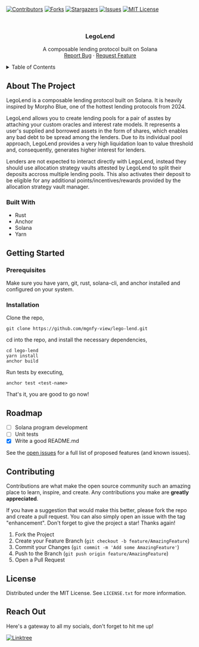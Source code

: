 <!-- PROJECT SHIELDS -->

[![Contributors][contributors-shield]][contributors-url]
[![Forks][forks-shield]][forks-url]
[![Stargazers][stars-shield]][stars-url]
[![Issues][issues-shield]][issues-url]
[![MIT License][license-shield]][license-url]

<!-- PROJECT LOGO -->
<br />
<div align="center">
  <h3 align="center">LegoLend</h3>

  <p align="center">
    A composable lending protocol built on Solana
    <br />
    <a href="https://github.com/mgnfy-view/lego-lend/issues/new?labels=bug&template=bug-report---.md">Report Bug</a>
    ·
    <a href="https://github.com/mgnfy-view/lego-lend/issues/new?labels=enhancement&template=feature-request---.md">Request Feature</a>
  </p>
</div>

<!-- TABLE OF CONTENTS -->
<details>
  <summary>Table of Contents</summary>
  <ol>
    <li>
      <a href="#about-the-project">About The Project</a>
      <ul>
        <li><a href="#built-with">Built With</a></li>
      </ul>
    </li>
    <li>
      <a href="#getting-started">Getting Started</a>
      <ul>
        <li><a href="#prerequisites">Prerequisites</a></li>
        <li><a href="#installation">Installation</a></li>
      </ul>
    </li>
    <li><a href="#roadmap">Roadmap</a></li>
    <li><a href="#contributing">Contributing</a></li>
    <li><a href="#license">License</a></li>
    <li><a href="#contact">Contact</a></li>
  </ol>
</details>

<!-- ABOUT THE PROJECT -->

## About The Project

LegoLend is a composable lending protocol built on Solana. It is heavily inspired by Morpho Blue, one of the hottest lending protocols from 2024.

LegoLend allows you to create lending pools for a pair of asstes by attaching your custom oracles and interest rate models. It represents a user's supplied and borrowed assets in the form of shares, which enables any bad debt to be spread among the lenders. Due to its individual pool approach, LegoLend provides a very high liquidation loan to value threshold and, consequently, generates higher interest for lenders.

Lenders are not expected to interact directly with LegoLend, instead they should use allocation strategy vaults attested by LegoLend to split their deposits accross multiple lending pools. This also activates their deposit to be eligible for any additional points/incentives/rewards provided by the allocation strategy vault manager.

### Built With

-   Rust
-   Anchor
-   Solana
-   Yarn

<!-- GETTING STARTED -->

## Getting Started

### Prerequisites

Make sure you have yarn, git, rust, solana-cli, and anchor installed and configured on your system.

### Installation

Clone the repo,

```shell
git clone https://github.com/mgnfy-view/lego-lend.git
```

cd into the repo, and install the necessary dependencies,

```shell
cd lego-lend
yarn install
anchor build
```

Run tests by executing,

```shell
anchor test <test-name>
```

That's it, you are good to go now!

<!-- ROADMAP -->

## Roadmap

-   [ ] Solana program development
-   [ ] Unit tests
-   [x] Write a good README.md

See the [open issues](https://github.com/mgnfy-view/lego-lend/issues) for a full list of proposed features (and known issues).

<!-- CONTRIBUTING -->

## Contributing

Contributions are what make the open source community such an amazing place to learn, inspire, and create. Any contributions you make are **greatly appreciated**.

If you have a suggestion that would make this better, please fork the repo and create a pull request. You can also simply open an issue with the tag "enhancement".
Don't forget to give the project a star! Thanks again!

1. Fork the Project
2. Create your Feature Branch (`git checkout -b feature/AmazingFeature`)
3. Commit your Changes (`git commit -m 'Add some AmazingFeature'`)
4. Push to the Branch (`git push origin feature/AmazingFeature`)
5. Open a Pull Request

<!-- LICENSE -->

## License

Distributed under the MIT License. See `LICENSE.txt` for more information.

<!-- CONTACT -->

## Reach Out

Here's a gateway to all my socials, don't forget to hit me up!

[![Linktree](https://img.shields.io/badge/linktree-1de9b6?style=for-the-badge&logo=linktree&logoColor=white)][linktree-url]

<!-- MARKDOWN LINKS & IMAGES -->
<!-- https://www.markdownguide.org/basic-syntax/#reference-style-links -->

[contributors-shield]: https://img.shields.io/github/contributors/mgnfy-view/lego-lend.svg?style=for-the-badge
[contributors-url]: https://github.com/mgnfy-view/lego-lend/graphs/contributors
[forks-shield]: https://img.shields.io/github/forks/mgnfy-view/lego-lend.svg?style=for-the-badge
[forks-url]: https://github.com/mgnfy-view/lego-lend/network/members
[stars-shield]: https://img.shields.io/github/stars/mgnfy-view/lego-lend.svg?style=for-the-badge
[stars-url]: https://github.com/mgnfy-view/lego-lend/stargazers
[issues-shield]: https://img.shields.io/github/issues/mgnfy-view/lego-lend.svg?style=for-the-badge
[issues-url]: https://github.com/mgnfy-view/lego-lend/issues
[license-shield]: https://img.shields.io/github/license/mgnfy-view/lego-lend.svg?style=for-the-badge
[license-url]: https://github.com/mgnfy-view/lego-lend/blob/master/LICENSE.txt
[linktree-url]: https://linktr.ee/mgnfy.view
